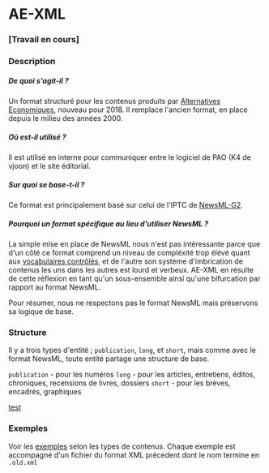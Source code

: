 # AE-XML

### \[Travail en cours\]

### Description

##### De quoi s'agit-il ?

Un format structuré pour les contenus produits par [Alternatives Economiques](https://www.alternatives-economiques.fr), nouveau pour 2018. Il remplace l'ancien format, en place depuis le milieu des années 2000.

##### Où est-il utilisé ?

Il est utilisé en interne pour communiquer entre le logiciel de PAO (K4 de vjoon) et le site éditorial.

##### Sur quoi se base-t-il ?
Ce format est principalement basé sur celui de l'IPTC de [NewsML-G2](https://iptc.org/standards/newsml-g2/).

##### Pourquoi un format spécifique au lieu d'utiliser NewsML ? 

La simple mise en place de NewsML nous n'est pas intéressante parce que d'un côté ce format comprend un niveau de compléxité trop élévé quant aux [vocabulaires contrôlés](https://iptc.org/std/NewsML-G2/guidelines/#controlled-vocabularies-and-qcodes), et de l'autre son système d'imbrication de contenus les uns dans les autres est lourd et verbeux. AE-XML en résulte de cette réflexion en tant qu'un sous-ensemble ainsi qu'une bifurcation par rapport au format NewsML.

Pour résumer, nous ne respectons pas le format NewsML mais préservons sa logique de base.

### Structure

Il y a trois types d'entité ; `publication`, `long`, et `short`, mais comme avec le format NewsML, toute entité partage une structure de base.

`publication` - pour les numéros
`long` - pour les articles, entretiens, éditos, chroniques, recensions de livres, dossiers
`short` - pour les brèves, encadrés, graphiques

[test](/ae-xml/tree/master/xsd)

### Exemples 

Voir les [exemples](https://github.com/alter-eco/ae-xml/tree/master/examples) selon les types de contenus. Chaque exemple est accompagné d'un fichier du format XML précedent dont le nom termine en `.old.xml`
